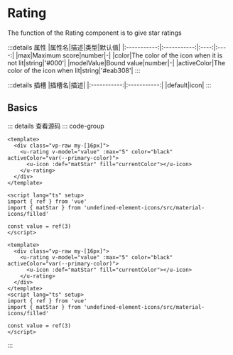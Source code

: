 <script setup>
import Basic from '../../examples/rating/01.basic.vue'
</script>

# Rating

The function of the Rating component is to give star ratings

:::details 属性
|属性名|描述|类型|默认值|
|:-----------:|:-----------:|:----:|:----:|
|max|Maximum score|number|-|
|color|The color of the icon when it is not lit|string|'#000'|
|modelValue|Bound value|number|-|
|activeColor|The color of the icon when lit|string|'#eab308'|
:::

:::details 插槽
|插槽名|描述|
|:-----------:|:-----------:|
|default|icon|
:::

## Basics



<Basic></Basic>

::: details 查看源码
::: code-group
```vue [template]
<template>
  <div class="vp-raw my-[16px]">
    <u-rating v-model="value" :max="5" color="black" activeColor="var(--primary-color)">
      <u-icon :def="matStar" fill="currentColor"></u-icon>
    </u-rating>
  </div>
</template>
```

```vue [script]
<script lang="ts" setup>
import { ref } from 'vue'
import { matStar } from 'undefined-element-icons/src/material-icons/filled'

const value = ref(3)
</script>
```

```vue [all]
<template>
  <div class="vp-raw my-[16px]">
    <u-rating v-model="value" :max="5" color="black" activeColor="var(--primary-color)">
      <u-icon :def="matStar" fill="currentColor"></u-icon>
    </u-rating>
  </div>
</template>
<script lang="ts" setup>
import { ref } from 'vue'
import { matStar } from 'undefined-element-icons/src/material-icons/filled'

const value = ref(3)
</script>

```
:::

